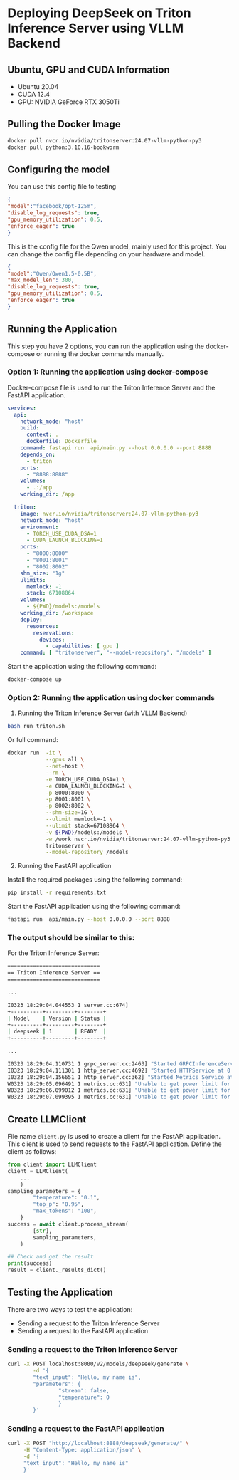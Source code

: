 # Deploying DeepSeek on Triton Inference Server using VLLM Backend

## Ubuntu, GPU and CUDA Information
- Ubuntu 20.04
- CUDA 12.4
- GPU: NVIDIA GeForce RTX 3050Ti
## Pulling the Docker Image
```bash
docker pull nvcr.io/nvidia/tritonserver:24.07-vllm-python-py3
docker pull python:3.10.16-bookworm

```

## Configuring the model

You can use this config file to testing
```json
{
"model":"facebook/opt-125m",
"disable_log_requests": true,
"gpu_memory_utilization": 0.5,
"enforce_eager": true
}
```

This is the config file for the Qwen model, mainly used for this project.
You can change the config file depending on your hardware and model.
```json
{
"model":"Qwen/Qwen1.5-0.5B",
"max_model_len": 300,
"disable_log_requests": true,
"gpu_memory_utilization": 0.5,
"enforce_eager": true
}
```


## Running the Application
This step you have 2 options, you can run the application using the docker-compose or running the docker commands manually.

### Option 1: Running the application using docker-compose

Docker-compose file is used to run the Triton Inference Server and the FastAPI application.
```yaml
services:
  api:
    network_mode: "host"
    build:
      context: .
      dockerfile: Dockerfile
    command: fastapi run  api/main.py --host 0.0.0.0 --port 8888
    depends_on:
      - triton
    ports:
      - "8888:8888"
    volumes:
      - .:/app
    working_dir: /app

  triton:
    image: nvcr.io/nvidia/tritonserver:24.07-vllm-python-py3
    network_mode: "host"
    environment:
      - TORCH_USE_CUDA_DSA=1
      - CUDA_LAUNCH_BLOCKING=1
    ports:
      - "8000:8000"
      - "8001:8001"
      - "8002:8002"
    shm_size: "1g"
    ulimits:
      memlock: -1
      stack: 67108864
    volumes:
      - ${PWD}/models:/models
    working_dir: /workspace
    deploy:
      resources:
        reservations:
          devices:
            - capabilities: [ gpu ]
    command: [ "tritonserver", "--model-repository", "/models" ]

```

Start the application using the following command:
```bash
docker-compose up
```

### Option 2: Running the application using docker commands
1. Running the Triton Inference Server (with VLLM Backend)
```bash
bash run_triton.sh
```
Or full command:
```bash
docker run  -it \
            --gpus all \
            --net=host \
            --rm \
            -e TORCH_USE_CUDA_DSA=1 \
            -e CUDA_LAUNCH_BLOCKING=1 \
            -p 8000:8000 \
            -p 8001:8001 \
            -p 8002:8002 \
            --shm-size=1G \
            --ulimit memlock=-1 \
            --ulimit stack=67108864 \
            -v ${PWD}/models:/models \
            -w /work nvcr.io/nvidia/tritonserver:24.07-vllm-python-py3 \
            tritonserver \
            --model-repository /models
```
2. Running the FastAPI application

Install the required packages using the following command:
```bash
pip install -r requirements.txt
```

Start the FastAPI application using the following command:
```bash
fastapi run  api/main.py --host 0.0.0.0 --port 8888
```
### The output should be similar to this:
For the Triton Inference Server:
```bash
=============================
== Triton Inference Server ==
=============================

...

I0323 18:29:04.044553 1 server.cc:674] 
+----------+---------+--------+
| Model    | Version | Status |
+----------+---------+--------+
| deepseek | 1       | READY  |
+----------+---------+--------+

...

I0323 18:29:04.110731 1 grpc_server.cc:2463] "Started GRPCInferenceService at 0.0.0.0:8001"
I0323 18:29:04.111301 1 http_server.cc:4692] "Started HTTPService at 0.0.0.0:8000"
I0323 18:29:04.156651 1 http_server.cc:362] "Started Metrics Service at 0.0.0.0:8002"
W0323 18:29:05.096491 1 metrics.cc:631] "Unable to get power limit for GPU 0. Status:Success, value:0.000000"
W0323 18:29:06.099012 1 metrics.cc:631] "Unable to get power limit for GPU 0. Status:Success, value:0.000000"
W0323 18:29:07.099395 1 metrics.cc:631] "Unable to get power limit for GPU 0. Status:Success, value:0.000000"
```

## Create LLMClient

File name `client.py` is used to create a client for the FastAPI application. 
This client is used to send requests to the FastAPI application.
Define the client as follows:


```python
from client import LLMClient
client = LLMClient(
    ...
    )
sampling_parameters = {
        "temperature": "0.1",
        "top_p": "0.95",
        "max_tokens": "100",
    }
success = await client.process_stream(
        [str],
        sampling_parameters,
    )

## Check and get the result
print(success)
result = client._results_dict()
```

## Testing the Application
There are two ways to test the application:
- Sending a request to the Triton Inference Server
- Sending a request to the FastAPI application

### Sending a request to the Triton Inference Server
```bash
curl -X POST localhost:8000/v2/models/deepseek/generate \
        -d '{
        "text_input": "Hello, my name is", 
        "parameters": {
                "stream": false, 
                "temperature": 0
                }
        }'
```

### Sending a request to the FastAPI application
```bash
curl -X POST "http://localhost:8888/deepseek/generate/" \
     -H "Content-Type: application/json" \
     -d '{
     "text_input": "Hello, my name is"
     }'
```